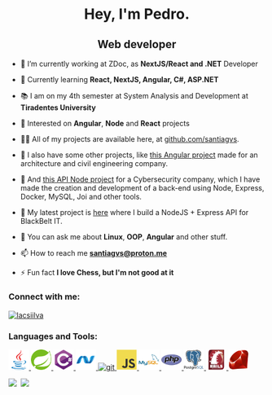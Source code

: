 
<h1 align="center">Hey, I'm Pedro.</h1>
<h2 align="center">Web developer</h2>

- 🔭 I’m currently working at ZDoc, as **NextJS/React and .NET** Developer

- 🌱 Currently learning **React, NextJS, Angular, C#, ASP.NET**

- 📚 I am on my 4th semester at System Analysis and Development at **Tiradentes University**

- 👯 Interested on **Angular**, **Node** and **React** projects

- 👨‍💻 All of my projects are available here, at [github.com/santiagvs](github.com/santiagvs).

- 🛑 I also have some other projects, like [this Angular project](https://github.com/Squad13Porto/FrontAngularColetiva) made for an architecture and civil engineering company.

- 🛑 And [this API Node project](https://github.com/Squad04/BlackBeltAPI) for a Cybersecurity company, which I have made the creation and development of a back-end using Node, Express, Docker, MySQL, Joi and other tools.

- 🥷 My latest project is [here](https://github.com/Squad04/BlackBeltAPI) where I build a NodeJS + Express API for BlackBelt IT.

- 💬 You can ask me about **Linux**, **OOP**, **Angular** and other stuff.

- 📫 How to reach me **santiagvs@proton.me**

- ⚡ Fun fact **I love Chess, but I'm not good at it**

<h3 align="left">Connect with me:</h3>
<p align="left">
<a href="https://linkedin.com/in/lacsiilva" target="blank"><img align="center" src="https://raw.githubusercontent.com/rahuldkjain/github-profile-readme-generator/master/src/images/icons/Social/linked-in-alt.svg" alt="lacsiilva" height="30" width="40" /></a>

<h3 align="left">Languages and Tools:</h3>
<p align="left"><a href="https://www.java.com" target="_blank" rel="noreferrer"> <img src="https://raw.githubusercontent.com/devicons/devicon/master/icons/java/java-original.svg" alt="java" width="40" height="40"/> </a><a href="https://spring.io/" target="_blank" rel="noreferrer"> <img src="https://raw.githubusercontent.com/devicons/devicon/master/icons/spring/spring-original.svg" alt="spring" width="40" height="40"/> </a><a href="https://learn.microsoft.com/en-us/dotnet/csharp/" target="_blank" rel="noreferrer"> <img src="https://raw.githubusercontent.com/devicons/devicon/master/icons/csharp/csharp-original.svg" alt="csharp" width="40" height="40"/> </a><a href="https://dotnet.microsoft.com/en-us/" target="_blank" rel="noreferrer"> <img src="https://raw.githubusercontent.com/devicons/devicon/master/icons/dot-net/dot-net-original.svg" alt="dotnet" width="40" height="40"/> </a><a href="https://git-scm.com/" target="_blank" rel="noreferrer"> <img src="https://www.vectorlogo.zone/logos/git-scm/git-scm-icon.svg" alt="git" width="40" height="40"/> </a> <a href="https://developer.mozilla.org/en-US/docs/Web/JavaScript" target="_blank" rel="noreferrer"> <img src="https://raw.githubusercontent.com/devicons/devicon/master/icons/javascript/javascript-original.svg" alt="javascript" width="40" height="40"/> </a>  <a href="https://www.mysql.com/" target="_blank" rel="noreferrer"> <img src="https://raw.githubusercontent.com/devicons/devicon/master/icons/mysql/mysql-original-wordmark.svg" alt="mysql" width="40" height="40"/> </a><a href="https://www.php.net" target="_blank" rel="noreferrer"> <img src="https://raw.githubusercontent.com/devicons/devicon/master/icons/php/php-original.svg" alt="php" width="40" height="40"/> </a> <a href="https://www.postgresql.org" target="_blank" rel="noreferrer"> <img src="https://raw.githubusercontent.com/devicons/devicon/master/icons/postgresql/postgresql-original-wordmark.svg" alt="postgresql" width="40" height="40"/> </a> <a href="https://rubyonrails.org" target="_blank" rel="noreferrer"> <img src="https://raw.githubusercontent.com/devicons/devicon/master/icons/rails/rails-original-wordmark.svg" alt="rails" width="40" height="40"/> </a> <a href="https://www.ruby-lang.org/en/" target="_blank" rel="noreferrer"> <img src="https://raw.githubusercontent.com/devicons/devicon/master/icons/ruby/ruby-original.svg" alt="ruby" width="40" height="40"/> </a></p>

<p><img height="180em" src="https://github-readme-stats.vercel.app/api?username=santiagvs&show_icons=true&theme=dracula&include_all_commits=true&count_private=true"> &nbsp;<img height="180em" src="https://github-readme-stats.vercel.app/api/top-langs/?username=santiagvs&layout=compact&langs_count=7&hide=javascript,html,css,scss,vue&theme=dracula"/></p>
